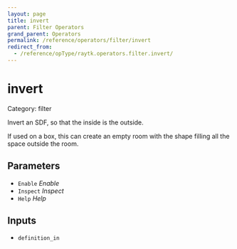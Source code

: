 ```yaml
---
layout: page
title: invert
parent: Filter Operators
grand_parent: Operators
permalink: /reference/operators/filter/invert
redirect_from:
  - /reference/opType/raytk.operators.filter.invert/
---
```


# invert

Category: filter



Invert an SDF, so that the inside is the outside.

If used on a box, this can create an empty room with the shape filling all the space outside the room.

## Parameters

* `Enable` *Enable*
* `Inspect` *Inspect*
* `Help` *Help*

## Inputs

* `definition_in`